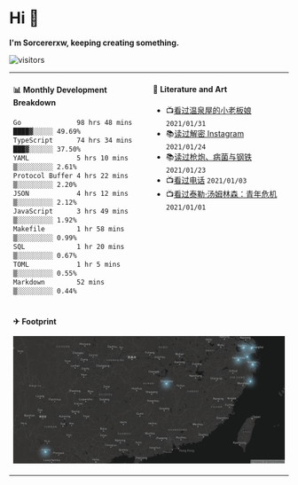 # Hi 👋

**I'm Sorcererxw, keeping creating something.**

![visitors](https://visitor-badge.glitch.me/badge?page_id=sorcererxw.sorcererx)

<table width="800px">
<tr>
<td valign="top" width="50%">

#### 📊 Monthly Development Breakdown

<!--START_SECTION:waka-->
```text
Go              98 hrs 48 mins ████▓░░░░░ 49.69%
TypeScript      74 hrs 34 mins ███▓░░░░░░ 37.50%
YAML            5 hrs 10 mins  ▒░░░░░░░░░ 2.61%
Protocol Buffer 4 hrs 22 mins  ▒░░░░░░░░░ 2.20%
JSON            4 hrs 12 mins  ▒░░░░░░░░░ 2.12%
JavaScript      3 hrs 49 mins  ▒░░░░░░░░░ 1.92%
Makefile        1 hr 58 mins   ▒░░░░░░░░░ 0.99%
SQL             1 hr 20 mins   ▒░░░░░░░░░ 0.67%
TOML            1 hr 5 mins    ▒░░░░░░░░░ 0.55%
Markdown        52 mins        ▒░░░░░░░░░ 0.44%
```
<!--END_SECTION:waka-->

<td valign="top" width="50%">

#### 💃 Literature and Art

<!--START_SECTION:douban-->
* 📺[看过温泉屋的小老板娘](http://movie.douban.com/subject/30205667/) <code>2021/01/31</code>
* 📚[读过解密 Instagram](https://book.douban.com/subject/35252483/) <code>2021/01/24</code>
* 📚[读过枪炮、病菌与钢铁](https://book.douban.com/subject/1813841/) <code>2021/01/23</code>
* 📺[看过电话](http://movie.douban.com/subject/30346025/) <code>2021/01/03</code>
* 📺[看过泰勒·汤姆林森：青年危机](http://movie.douban.com/subject/34979178/) <code>2021/01/01</code>

<!--END_SECTION:douban-->

</td>
</tr>
<tr>
<td colspan="2">

#### ✈ Footprint

![footprint](./footprint.png)

</td>
</tr>
</table>


